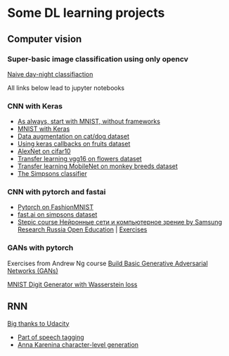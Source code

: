 # Some DL learning projects

## Computer vision
### Super-basic image classification using only opencv

[Naive day-night classifiaction](image/classification/../../image_classification/naive_day_night_classifier/README.md)

All links below lead to jupyter notebooks

### CNN with Keras

- [As always, start with MNIST, without frameworks](image_classification/mnist_without_frameworks.py)
- [MNIST with Keras](image_classification/mnist_keras/mnist.ipynb)
- [Data augmentation on cat/dog dataset](image_classification/cat_dog_aug_keras/cat_dog_aug.ipynb)
- [Using keras callbacks on fruits dataset](image_classification/fruit_classifier/fruit.ipynb)
- [AlexNet on cifar10](image_classification/cifar10_alexnet_keras/cifar10.ipynb)
- [Transfer learning vgg16 on flowers dataset](image_classification/transfer_learning/vgg16_flowers.ipynb)
- [Transfer learning MobileNet on monkey breeds dataset](image_classification/transfer_learning/mobilenet_monkey_breeds.ipynb)
- [The Simpsons classifier](image_classification/simpsons_character/simpsons.ipynb)

### CNN with pytorch and fastai

- [Pytorch on FashionMNIST](image_classification/fashion_mnist_pytorch/model_and_training.ipynb)
- [fast.ai on simpsons dataset](image_classification/fastai_resnet_simpsons/fastai_resnet.ipynb)
- [Stepic course Нейронные сети и компьютерное зрение by Samsung Research Russia Open Education](https://stepik.org/course/50352/promo) | [Exercises](image_classification/stepic/)

### GANs with pytorch

Exercises from Andrew Ng course [Build Basic Generative Adversarial Networks (GANs)](https://www.coursera.org/learn/build-basic-generative-adversarial-networks-gans)

[MNIST Digit Generator with Wasserstein loss](gans/digits_generation/c1w3_wgan.ipynb)



## RNN

[Big thanks to Udacity](https://github.com/udacity/CVND_Exercises)

- [Part of speech tagging](rnn/part_of_speech_tagging.ipynb)
- [Anna Karenina character-level generation](rnn/character_level_rnn.ipynb)
